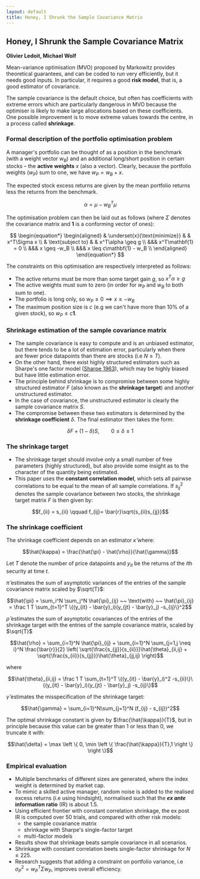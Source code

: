 ```yaml
---
layout: default
title: Honey, I Shrunk the Sample Covariance Matrix
---
```


## Honey, I Shrunk the Sample Covariance Matrix

**Olivier Ledoit, Michael Wolf**

Mean-variance optimisation (MVO) proposed by Markowitz provides theoretical guarantees, and can be coded to run very efficiently, but it needs good inputs. In particular, it requires a good **risk model**, that is, a good estimator of covariance. 

The sample covariance is the default choice, but often has coefficients with extreme errors which are particularly dangerous in MVO because the optimiser is likely to make large allocations based on these coefficients. One possible improvement is to move extreme values towards the centre, in a process called **shrinkage**.

### Formal description of the portfolio optimisation problem

A manager's portfolio can be thought of as a position in the benchmark (with a weight vector $w_B$) and an additional long/short position in certain stocks – the **active weights** $x$ (also a vector). Clearly, because the portfolio weights ($w_P$) sum to one, we have $w_P = w_B + x$.

The expected stock excess returns are given by the mean portfolio returns less the returns from the benchmark.

$$\alpha = \mu - w_B^T\mu$$

The optimisation problem can then be laid out as follows (where $\Sigma$ denotes the covariance matrix and $\mathbf{1}$ is a conforming vector of ones):

$$
\begin{equation*}
\begin{aligned}
& \underset{x}{\text{minimize}} & & x^T\Sigma x \\
& \text{subject to} & & x^T\alpha \geq g \\
&&& x^T\mathbf{1} = 0 \\
&&& x \geq -w_B \\
&&& x \leq c\mathbf{1} - w_B \\
\end{aligned}
\end{equation*}
$$

The constraints on this optimisation are respectively interpreted as follows:

- The active returns must be more than some target gain $g$, so $x^T\alpha \geq g$
- The active weights must sum to zero (in order for $w_P$ and $w_B$ to both sum to one).
- The portfolio is long only, so $w_P \geq 0 \implies x \geq -w_B$
- The maximum position size is *c* (e.g we can't have more than 10% of a given stock), so $w_P \leq c\mathbf{1}$.

### Shrinkage estimation of the sample covariance matrix

- The sample covariance is easy to compute and is an unbiased estimator, but there tends to be a lot of estimation error, particularly when there are fewer price datapoints than there are stocks (i.e $N \geq T$). 
- On the other hand, there exist highly structured estimators such as Sharpe's one factor model ([Sharpe 1963](https://www.researchgate.net/publication/227357145_A_Simplified_Model_for_Portfolio_Analysis)), which may be highly biased but have little estimation error.
- The principle behind shrinkage is to compromise between some highly structured estimator $F$ (also known as the **shrinkage target**) and another unstructured estimator. 
- In the case of covariance, the unstructured estimator is clearly the sample covariance matrix $S$. 
- The compromise between these two estimators is determined by the **shrinkage coefficient** $\delta$. The final estimator then takes the form:

$$\delta F + (1-\delta)S, \qquad 0 \leq \delta \leq 1$$

### The shrinkage target

- The shrinkage target should involve only a small number of free parameters (highly structured), but also provide some insight as to the character of the quantity being estimated.
- This paper uses the **constant correlation model**, which sets all pairwse correlations to be equal to the mean of all sample correlations. If $s_{ij}^2$ denotes the sample covariance between two stocks, the shrinkage target matrix $F$ is then given by:

$$f_{ii} = s_{ii} \qquad f_{ij}= \bar{r}\sqrt{s_{ii}s_{jj}}$$


### The shrinkage coefficient

The shrinkage coefficient depends on an estimator $\hat{\kappa}$ where:

$$\hat{\kappa} = \frac{\hat{\pi} - \hat{\rho}}{\hat{\gamma}}$$

Let $T$ denote the number of price datapoints and $y_{it}$ be the returns of the $i$th security at time *t*.

$\hat{\pi}$ estimates the sum of asymptotic variances of the entries of the sample covariance matrix scaled by $\sqrt{T}$:

$$\hat{\pi} = \sum_i^N \sum_j^N \hat{\pi}_{ij} ~~ \text{with} ~~ \hat{\pi}_{ij} = \frac 1 T \sum_{t=1}^T \{(y_{it} - \bar{y}_i)(y_{jt} - \bar{y}_j) -s_{ij}\}^2$$

$\hat{\rho}$ estimates the sum of asymptotic covariances of the entries of the shrinkage target with the entries of the sample covariance matrix, scaled by $\sqrt{T}$

$$\hat{\rho} = \sum_{i=1}^N \hat{\pi}_{ij} + \sum_{i=1}^N \sum_{j=1,j \neq i}^N \frac{\bar{r}}{2} \left( \sqrt{\frac{s_{jj}}{s_{ii}}}\hat{\theta}_{ii,ij} + \sqrt{\frac{s_{ii}}{s_{jj}}}\hat{\theta}_{jj,ij} \right)$$ 

where 

$$\hat{\theta}_{ii,ij} = \frac 1 T \sum_{t=1}^T \{(y_{it} - \bar{y}_i)^2 -s_{ii}\}\{(y_{it} - \bar{y}_i)(y_{jt} - \bar{y}_j) -s_{ij}\}$$

$\hat{\gamma}$ estimates the misspecification of the shrinkage target:

$$\hat{\gamma} = \sum_{i=1}^N\sum_{j=1}^N (f_{ij} - s_{ij})^2$$

The optimal shrinkage constant is given by $\frac{\hat{\kappa}}{T}$, but in principle because this value can be greater than 1 or less than 0, we truncate it with:

$$\hat{\delta} = \max \left \{ 0, \min \left \{ \frac{\hat{\kappa}}{T},1 \right \} \right \}$$

### Empirical evaluation

- Multiple benchmarks of different sizes are generated, where the index weight is determined by market cap.
- To mimic a skilled active manager, random noise is added to the realised excess returns (i.e using hindsight), normalised such that the ***ex ante* information ratio** (IR) is about 1.5.
- Using efficient frontier with constant correlation shrinkage, the ex post IR is computed over 50 trials, and compared with other risk models:
    - the sample covariance matrix
    - shrinkage with Sharpe's single-factor target
    - multi-factor models
- Results show that shrinkage beats sample covariance in all scenarios. 
- Shrinkage with constant correlation beets single-factor shrinkage for $N \leq 225$. 
- Research suggests that adding a constraint on portfolio variance, i.e $\sigma_P^2 = w_P^T \Sigma w_P$, improves overall efficiency.

